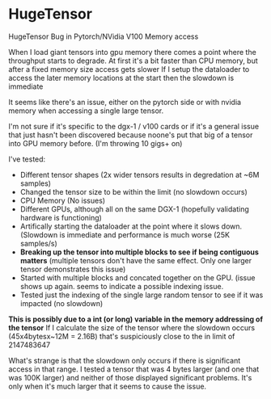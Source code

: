 # HugeTensor
HugeTensor Bug in Pytorch/NVidia V100 Memory access

When I load giant tensors into gpu memory there comes a point where the throughput starts to degrade.
At first it's a bit faster than CPU memory, but after a fixed memory size access gets slower
If I setup the dataloader to access the later memory locations at the start then the slowdown is immediate 

It seems like there's an issue, either on the pytorch side or with nvidia memory when accessing a single large tensor.

I'm not sure if it's specific to the dgx-1 / v100 cards or if it's a general issue that just hasn't been discovered because noone's put that big of a tensor into GPU memory before. (I'm throwing 10 gigs+ on)

I've tested:
 - Different tensor shapes (2x wider tensors results in degredation at ~6M samples)
 - Changed the tensor size to be within the limit (no slowdown occurs)
 - CPU Memory (No issues)
 - Different GPUs, although all on the same DGX-1 (hopefully validating hardware is functioning)
 - Artifically starting the dataloader at the point where it slows down. (Slowdown is immediate and performance is much worse (25K samples/s)
 - **Breaking up the tensor into multiple blocks to see if being contiguous matters** (multiple tensors don't have the same effect.  Only one larger tensor demonstrates this issue)
 - Started with multiple blocks and concated together on the GPU.  (issue shows up again.  seems to indicate a possible indexing issue.
 - Tested just the indexing of the single large random tensor to see if it was impacted (no slowdown)

**This is possibly due to a int (or long) variable in the memory addressing of the tensor**
If I calculate the size of the tensor where the slowdown occurs (45x4bytesx~12M = 2.16B) that's suspiciously close to the in limit of 2147483647

What's strange is that the slowdown only occurs if there is significant access in that range.  I tested a tensor that was 4 bytes larger (and one that was 100K larger) and neither of those displayed significant problems.  It's only when it's much larger that it seems to cause the issue.
